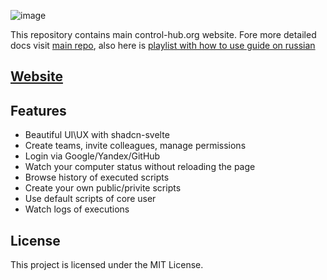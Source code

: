 ![image](https://github.com/user-attachments/assets/dfece6e9-b526-49de-b537-0d81fcd79438)

This repository contains main control-hub.org website. Fore more detailed docs visit [main repo](https://github.com/control-hub/controlhub), also here is [playlist with how to use guide on russian](https://www.youtube.com/watch?v=tOdoN6NBIOk&list=PLBQcTLwZqeGRtCOc6nBVxaPdsLouO8aU_&index=3) 

## [Website](https://control-hub.org)

## Features

-  Beautiful UI\UX with shadcn-svelte
-  Create teams, invite сolleagues, manage permissions
-  Login via Google/Yandex/GitHub
-  Watch your computer status without reloading the page
-  Browse history of executed scripts
-  Create your own public/privite scripts
-  Use default scripts of core user
-  Watch logs of executions

## License

This project is licensed under the MIT License.
